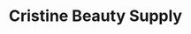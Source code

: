 ---
title: "Cristine Beauty Supply"
url: /east-saint-louis/cristine-beauty-supply/
shop: Friseurbedarf
---
